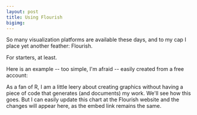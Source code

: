 ```yaml
---
layout: post
title: Using Flourish
bigimg: 
---
```


So many visualization platforms are available these days, and to my cap I place yet another feather: Flourish. 

For starters, at least.

Here is an example -- too simple, I'm afraid -- easily created from a free account:

<div class="flourish-embed flourish-chart" data-src="visualisation/4229585"><script src="https://public.flourish.studio/resources/embed.js"></script></div>

As a fan of R, I am a little leery about creating graphics without having a piece of code that generates (and documents) my work. We'll see how this goes.  But I can easily update this chart at the Flourish website and the changes will appear here, as the embed link remains the same.
